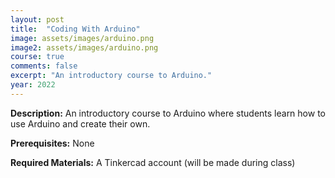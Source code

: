 ```yaml
---
layout: post
title:  "Coding With Arduino"
image: assets/images/arduino.png
image2: assets/images/arduino.png
course: true
comments: false
excerpt: "An introductory course to Arduino."
year: 2022
---
```


**Description:** An introductory course to Arduino where students learn how to use Arduino and create their own.

**Prerequisites:** None

**Required Materials:** A Tinkercad account (will be made during class)
